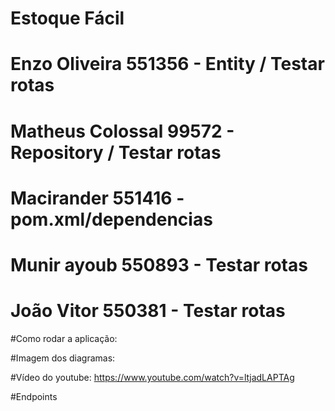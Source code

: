 # Estoque Fácil

# Enzo Oliveira 551356 - Entity / Testar rotas

# Matheus Colossal 99572  - Repository / Testar rotas

# Macirander 551416 - pom.xml/dependencias

# Munir ayoub 550893  - Testar rotas

# João Vitor 550381 - Testar rotas


#Como rodar a aplicação:


#Imagem dos diagramas:


#Vídeo do youtube: https://www.youtube.com/watch?v=ltjadLAPTAg

#Endpoints

